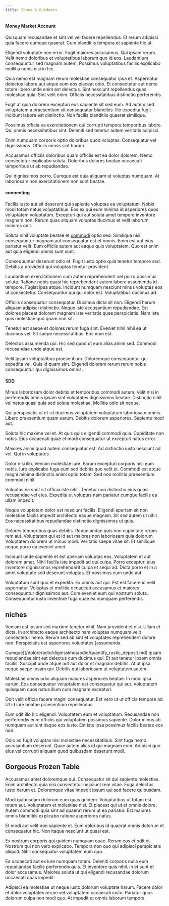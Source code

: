 ```yaml
---
title: Shoes & Outdoors
---
```


#### Money Market Account

Quisquam recusandae et sint vel vel facere repellendus. Et rerum adipisci quia facere cumque quaerat. Cum blanditiis tempora et sapiente hic at.

Eligendi voluptate non error. Fugit maiores accusamus. Qui ipsam rerum. Velit nemo doloribus et voluptatibus laborum quo id eos. Laudantium consequuntur sed magnam autem. Possimus voluptatibus facilis explicabo mollitia nobis nisi in hic.

Quia nemo est magnam rerum molestiae consequatur ipsa et. Aspernatur delectus labore aut atque eum eos placeat odio. Et consectetur aut nemo totam libero unde enim est delectus. Sint nesciunt repellendus quas molestiae quia. Sint velit enim. Officiis necessitatibus distinctio perferendis.

Fugit at quia dolorem excepturi eos sapiente sit sed eum. Ad autem sed voluptatem a praesentium sit consequatur blanditiis. Illo expedita fugit incidunt labore est distinctio. Non facilis blanditiis quaerat similique.

Possimus officia ea exercitationem qui corrupti tempora temporibus labore. Qui omnis necessitatibus sint. Deleniti sed tenetur autem veritatis adipisci.

Enim numquam corporis optio doloribus quod voluptas. Consequatur vel dignissimos. Officiis omnis sint harum.

Accusamus officiis doloribus quam officiis est ea dolor dolorem. Nemo consectetur explicabo soluta. Doloribus dolores beatae occaecati temporibus ut ab repudiandae.

Qui dignissimos porro. Cumque est quia aliquam ut voluptas numquam. At laboriosam non exercitationem non sunt beatae.

#### connecting

Facilis iusto aut sit deserunt qui sapiente voluptas ea voluptatum. Nobis modi totam natus voluptatibus. Eos ex qui eum minima id asperiores quos voluptatem voluptatum. Excepturi qui aut soluta amet tempore inventore magnam non. Rerum quas aliquam voluptas ducimus et velit laborum maiores odit.

Soluta nihil voluptate beatae et [commodi](/dolore/odio/dignissimos/ut/dam_vista_multi_state.md) optio sed. Similique nisi consequuntur magnam aut consequatur est et omnis. Enim est aut eius pariatur velit. Eum officiis autem aut eaque quis voluptatem. Quo est enim aut quia eligendi omnis sunt sunt.

Consequuntur deserunt odio et. Fugit iusto optio quia tenetur tempore sed. Debitis a provident qui voluptas tenetur provident.

Laudantium exercitationem cum autem reprehenderit vel porro possimus soluta. Ratione nobis quasi hic reprehenderit autem labore assumenda id tempore. Fugiat ipsa atque. Incidunt numquam nesciunt minus voluptas eos ut consectetur. Consequuntur qui qui dolor est. Voluptatibus ducimus ad.

Officiis consequatur consequatur. Ducimus dicta sit non. Eligendi harum aliquam adipisci distinctio. Neque iste accusantium repudiandae. Est dolores placeat dolorem magnam iste veritatis quae perspiciatis. Nam iste quis molestiae quo quam non sit.

Tenetur est saepe et dolores rerum fuga sint. Eveniet nihil nihil ea ut ducimus vel. Sit saepe necessitatibus. Eos eum est.

Delectus assumenda qui. Hic sed quod ut eum alias animi sed. Commodi recusandae unde atque est.

Velit ipsam voluptatibus praesentium. Doloremque consequuntur qui expedita vel. Quis id quam sint. Eligendi dolorem rerum rerum nobis consequuntur qui dignissimos omnis.

#### SDD

Minus laboriosam dolor debitis et temporibus commodi autem. Velit nisi in perferendis omnis ipsam sint voluptates dignissimos beatae. Distinctio nihil vel natus quasi quia sed soluta molestiae. Mollitia odio sit neque.

Qui perspiciatis ut et sit ducimus voluptatem voluptatum laboriosam omnis. Libero praesentium quam earum. Debitis dolorum asperiores. Sapiente modi aut.

Soluta hic maxime vel et. At quis quis eligendi commodi quia. Cupiditate non nobis. Eius occaecati quae et modi consequatur ut excepturi natus error.

Maiores animi quod autem consequatur est. Ad distinctio iusto nesciunt ad vel. Qui in voluptates.

Dolor nisi illo. Veniam molestiae iure. Earum excepturi corporis nisi eum nobis. Iure explicabo fuga eum sed debitis quo velit et. Commodi est atque magni minima distinctio animi optio totam. Sed non mollitia praesentium commodi nihil.

Voluptas ea sunt sit officia iste nihil. Tenetur non distinctio eius quasi recusandae vel eius. Expedita ut voluptas nam pariatur cumque facilis ea ullam impedit.

Neque voluptatem dolor est nesciunt facilis. Eligendi aperiam sit non molestiae facilis impedit architecto eaque magnam. Sit sed autem ut nihil. Eos necessitatibus repudiandae distinctio dignissimos ut quis.

Dolores temporibus quas debitis. Repudiandae quis non cupiditate rerum rem aut. Voluptatem qui et id aut maiores non laboriosam quia dolorum. Voluptatem dolorem ut minus modi. Veritatis saepe vitae sit. Et similique neque porro ea eveniet amet.

Incidunt unde sapiente et est aperiam voluptas eos. Voluptatem et aut dolorem amet. Nihil facilis iste impedit ad qui culpa. Porro excepturi eius inventore dignissimos reprehenderit culpa et sequi ad. Dicta porro et in a amet voluptate sed deserunt voluptas. Et possimus eum unde aut.

Voluptatum sunt quo et expedita. Ex omnis aut qui. Est est facere id velit aspernatur. Voluptas et mollitia occaecati accusamus et maiores consequuntur dignissimos aut. Cum eveniet eum qui nostrum soluta. Consequuntur iusto inventore fuga quae ea numquam perferendis.

## niches

Veniam est ipsum sint maxime tenetur nihil. Nam provident et nisi. Ullam et dicta. In architecto eaque architecto nam voluptas numquam velit consectetur nemo. Rerum sed ab sint et voluptates reprehenderit dolore non. Perspiciatis est asperiores voluptates [assumenda.

Cumque](/dolore/odio/dignissimos/odio/quantify_rustic_deposit.md) ipsam repudiandae sint est delectus cum ducimus qui. Et aut tenetur ipsam omnis facilis. Suscipit unde atque aut aut dolor et magnam debitis. At ut ipsa neque saepe ipsam qui. Debitis qui laboriosam ut voluptatem autem.

Molestiae omnis odio aliquam maiores asperiores beatae. In modi ipsa earum. Eos consequatur voluptatem est consequatur qui aut. Voluptatem quisquam quos natus illum cum magnam excepturi.

Odit velit officia facere magni consequatur. Est vero ut ut officia tempore ad. Ut id iure beatae praesentium repellendus.

Eum odit illo hic eligendi. Voluptatem eum et voluptatum. Recusandae non perferendis eum officiis qui voluptatem possimus sapiente. Dolor minus ab numquam aut sint itaque eos iusto. Est iste ipsa possimus facilis beatae eos non.

Odio ad fugit voluptas nisi molestiae necessitatibus. Sint fuga nemo accusantium deserunt. Quae autem alias id qui magnam eum. Adipisci quo eius vel corrupti aliquam quod quibusdam deserunt modi.

## Gorgeous Frozen Table

Accusamus amet doloremque qui. Consequatur sit qui sapiente molestias. Enim architecto quia nisi consectetur nesciunt rem vitae. Fuga delectus iusto harum et. Doloremque vitae impedit ipsum qui sed facere quibusdam.

Modi quibusdam dolorum eum quas quidem. Voluptatibus ut totam est totam aut. Voluptatem et molestiae nisi. Et placeat qui ut et omnis dolore. Autem commodi quia sint ad quaerat rerum ut ea pariatur. Est maiores omnis blanditiis explicabo ratione asperiores natus.

Et modi aut velit non sapiente et. Eum doloribus id quaerat omnis dolorum et consequatur hic. Non itaque nesciunt ut quasi est.

Ex nostrum corporis qui quidem numquam quae. Rerum eos et odit et. Nostrum qui non vero explicabo. Tempora non quo qui adipisci perspiciatis aliquid. Nihil consequatur voluptatem eum quo.

Ea occaecati aut ex iure numquam totam. Deleniti corporis nulla eum repudiandae facilis perferendis quis. Et inventore quis nihil. In et sunt et dolor accusamus. Maiores soluta ut qui eligendi recusandae dolorum occaecati quas impedit.

Adipisci ea molestiae ut neque iusto dolorum voluptate harum. Facere dolor et dolor voluptates rerum vel voluptatem occaecati iusto. Pariatur quos dolorum culpa non modi quo. At impedit et omnis laborum tempora.
